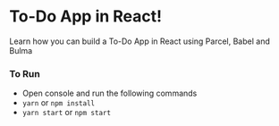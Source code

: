 # To-Do App in React!
Learn how you can build a To-Do App in React using Parcel, Babel and Bulma

### To Run
- Open console and run the following commands
- `yarn` or `npm install`
- `yarn start` or `npm start`